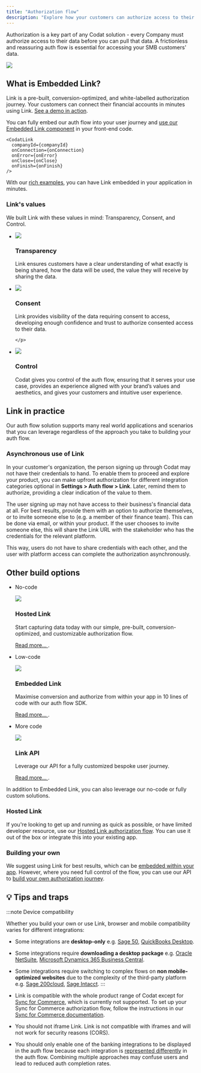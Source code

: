 ```yaml
---
title: "Authorization flow"
description: "Explore how your customers can authorize access to their data"
---
```


Authorization is a key part of any Codat solution - every Company must authorize access to their data before you can pull that data. A frictionless and reassuring auth flow is essential for accessing your SMB customers' data.

![](/img/auth-flow/embedded-link-selection.png)

## What is Embedded Link?

Link is a pre-built, conversion-optimized, and white-labelled authorization journey. Your customers can connect their financial accounts in minutes using Link. <a href="https://links.codat.io/client/873ff19e-6fe0-47b0-a4e1-e19f344c78f6?user=8ee6c557-949c-40a8-b31d-e1fa02ef7fbc" target="_blank">See a demo in action</a>.

You can fully embed our auth flow into your user journey and [use our Embedded Link component](/auth-flow/authorize-embedded-link) in your front-end code.

```
<CodatLink
  companyId={companyId}
  onConnection={onConnection}
  onError={onError}
  onClose={onClose}
  onFinish={onFinish}
/>
```

With our [rich examples](/auth-flow/authorize-embedded-link#get-started), you can have Link embedded in your application in minutes.

### Link's values

We built Link with these values in mind: Transparency, Consent, and Control.

<ul className="card-container col-1">
  <li className="card">
    <div class="header">
      <img
        src="/img/wp-icons/copy-feature-bullet.svg"
        class="mini-icon"
      />
      <h3>Transparency</h3>
    </div>
    <p>
      Link ensures customers have a clear understanding of what exactly is being shared, how the data will be used, the value they will receive by sharing the data.
    </p>
  </li>

  <li className="card">
    <div class="header">
      <img
        src="/img/wp-icons/copy-feature-bullet.svg"
        class="mini-icon"
      />
      <h3>Consent</h3>
    </div>
    <p>
      Link provides visibility of the data requiring consent to access, developing enough confidence and trust to authorize consented access to their data.
    </p>
    <p>
      
    </p>
  </li>

  <li className="card">
    <div class="header">
      <img
        src="/img/wp-icons/copy-feature-bullet.svg"
        class="mini-icon"
      />
      <h3>Control</h3>
    </div>
    <p>
      Codat gives you control of the auth flow, ensuring that it serves your use case, provides an experience aligned with your brand’s values and aesthetics, and gives your customers and intuitive user experience.
    </p>
  </li>
</ul>

## Link in practice

Our auth flow solution supports many real world applications and scenarios that you can leverage regardless of the approach you take to building your auth flow.  

### Asynchronous use of Link

In your customer's organization, the person signing up through Codat may not have their credentials to hand. To enable them to proceed and explore your product, you can make upfront authorization for different integration categories optional in **Settings > Auth flow > Link**. Later, remind them to authorize, providing a clear indication of the value to them. 

The user signing up may not have access to their business's financial data at all. For best results, provide them with an option to authorize themselves, or to invite someone else to (e.g. a member of their finance team). This can be done via email, or within your product. If the user chooses to invite someone else, this will share the Link URL with the stakeholder who has the credentials for the relevant platform.  

This way, users do not have to share credentials with each other, and the user with platform access can complete the authorization asynchronously.

## Other build options

<ul className="card-container col-3">
  <li className="card">
    <p>No-code</p>
    <div class="header">
      <img
        src="/img/wp-icons/copy-feature-bullet.svg"
        class="mini-icon"
      />
      <h3>Hosted Link</h3>
    </div>
    <p>
      Start capturing data today with our simple, pre-built,
      conversion-optimized, and customizable authorization flow.
    </p>
    <p>
      <a href="/auth-flow/authorize-hosted-link">
        Read more...
      </a>
      .
    </p>
  </li>

  <li className="card">
    <p>Low-code</p>
    <div class="header">
      <img
        src="/img/wp-icons/copy-feature-bullet.svg"
        class="mini-icon"
      />
      <h3>Embedded Link</h3>
    </div>
    <p>
      Maximise conversion and authorize from within your app in 10 lines of code
      with our auth flow SDK.
    </p>
    <p>
      <a href="/auth-flow/authorize-embedded-link">
        Read more...
      </a>
      .
    </p>
  </li>

  <li className="card">
    <p>More code</p>
    <div class="header">
      <img
        src="/img/wp-icons/copy-feature-bullet.svg"
        class="mini-icon"
      />
      <h3>Link API</h3>
    </div>
    <p>Leverage our API for a fully customized bespoke user journey.</p>
    <p>
      <a href="/auth-flow/build/build-your-own-authorization-journey">
        Read more...
      </a>
      .
    </p>
  </li>
</ul>

In addition to Embedded Link, you can also leverage our no-code or fully custom solutions.

### Hosted Link

If you're looking to get up and running as quick as possible, or have limited developer resource, use our [Hosted Link authorization flow](/auth-flow/authorize-hosted-link). You can use it out of the box or integrate this into your existing app.

### Building your own

We suggest using Link for best results, which can be [embedded within your app](/auth-flow/authorize-embedded-link). However, where you need full control of the flow, you can use our API to [build your own authorization journey](/auth-flow/build/build-your-own-authorization-journey).

## 💡 Tips and traps

:::note Device compatibility

Whether you build your own or use Link, browser and mobile compatibility varies for different integrations:

- Some integrations are **desktop-only** e.g. [Sage 50](/integrations/accounting/sage50/accounting-sage50), [QuickBooks Desktop](/integrations/accounting/quickbooksdesktop/accounting-quickbooksdesktop).
- Some integrations require **downloading a desktop package** e.g. [Oracle NetSuite](/integrations/accounting/netsuite/accounting-netsuite), [Microsoft Dynamics 365 Business Central](/integrations/accounting/dynamics365businesscentral/accounting-dynamics365businesscentral).
- Some integrations require switching to complex flows on **non mobile-optimized websites** due to the complexity of the third-party platform e.g. [Sage 200cloud](/integrations/accounting/sage200/accounting-sage200), [Sage Intacct](/integrations/accounting/sage-intacct/accounting-sage-intacct).
:::

- Link is compatible with the whole product range of Codat except for [Sync for Commerce](/sfc/overview), which is currently not supported. To set up your Sync for Commerce authorization flow, follow the instructions in our [Sync for Commerce documentation](/sfc/overview).

- You should not iframe Link. Link is not compatible with iframes and will not work for security reasons (CORS). 

- You should only enable one of the banking integrations to be displayed in the auth flow because each integration is [represented differently](https://docs.codat.io/integrations/banking/overview#banking-integrations-in-the-authorization-flow) in the auth flow. Combining multiple approaches may confuse users and lead to reduced auth completion rates.